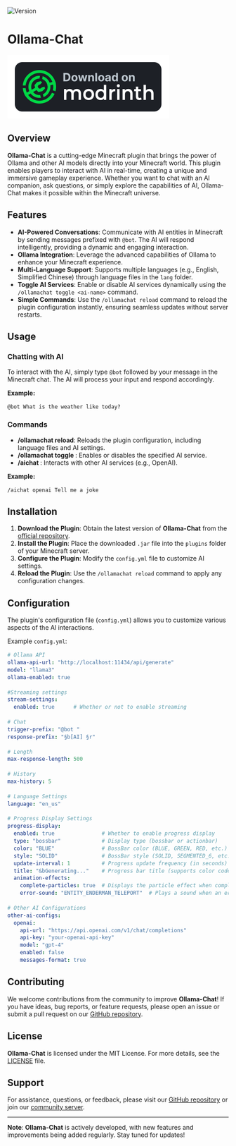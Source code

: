 ![Version](https://img.shields.io/badge/version-1.1.0-blue)

# Ollama-Chat

[![Download](https://github.com/gabrielvicenteYT/modrinth-icons/blob/main/Branding/Badge/badge-dark.svg)](https://modrinth.com/plugin/ollama-chat)

## Overview

**Ollama-Chat** is a cutting-edge Minecraft plugin that brings the power of Ollama and other AI models directly into your Minecraft world. This plugin enables players to interact with AI in real-time, creating a unique and immersive gameplay experience. Whether you want to chat with an AI companion, ask questions, or simply explore the capabilities of AI, Ollama-Chat makes it possible within the Minecraft universe.

## Features

- **AI-Powered Conversations**: Communicate with AI entities in Minecraft by sending messages prefixed with `@bot`. The AI will respond intelligently, providing a dynamic and engaging interaction.
- **Ollama Integration**: Leverage the advanced capabilities of Ollama to enhance your Minecraft experience.
- **Multi-Language Support**: Supports multiple languages (e.g., English, Simplified Chinese) through language files in the `lang` folder.
- **Toggle AI Services**: Enable or disable AI services dynamically using the `/ollamachat toggle <ai-name>` command.
- **Simple Commands**: Use the `/ollamachat reload` command to reload the plugin configuration instantly, ensuring seamless updates without server restarts.

## Usage

### Chatting with AI

To interact with the AI, simply type `@bot` followed by your message in the Minecraft chat. The AI will process your input and respond accordingly.

**Example:**
```
@bot What is the weather like today?
```

### Commands

- **/ollamachat reload**: Reloads the plugin configuration, including language files and AI settings.
- **/ollamachat toggle <ai-name>**: Enables or disables the specified AI service.
- **/aichat <ai-name> <prompt>**: Interacts with other AI services (e.g., OpenAI).

**Example:**
```
/aichat openai Tell me a joke
```

## Installation

1. **Download the Plugin**: Obtain the latest version of **Ollama-Chat** from the [official repository](https://github.com/mcraftbbs/Ollama-Chat).
2. **Install the Plugin**: Place the downloaded `.jar` file into the `plugins` folder of your Minecraft server.
3. **Configure the Plugin**: Modify the `config.yml` file to customize AI settings.
4. **Reload the Plugin**: Use the `/ollamachat reload` command to apply any configuration changes.

## Configuration

The plugin's configuration file (`config.yml`) allows you to customize various aspects of the AI interactions.

Example `config.yml`:
```yaml
# Ollama API
ollama-api-url: "http://localhost:11434/api/generate"
model: "llama3"
ollama-enabled: true

#Streaming settings
stream-settings:
  enabled: true      # Whether or not to enable streaming

# Chat
trigger-prefix: "@bot "
response-prefix: "§b[AI] §r"

# Length
max-response-length: 500

# History
max-history: 5

# Language Settings
language: "en_us"

# Progress Display Settings
progress-display:
  enabled: true               # Whether to enable progress display
  type: "bossbar"             # Display type (bossbar or actionbar)
  color: "BLUE"               # BossBar color (BLUE, GREEN, RED, etc.)
  style: "SOLID"              # BossBar style (SOLID, SEGMENTED_6, etc.)
  update-interval: 1          # Progress update frequency (in seconds)
  title: "&bGenerating..."    # Progress bar title (supports color codes)
  animation-effects:
    complete-particles: true  # Displays the particle effect when completed
    error-sound: "ENTITY_ENDERMAN_TELEPORT"  # Plays a sound when an error occurs

# Other AI Configurations
other-ai-configs:
  openai:
    api-url: "https://api.openai.com/v1/chat/completions"
    api-key: "your-openai-api-key"
    model: "gpt-4"
    enabled: false
    messages-format: true
```

## Contributing

We welcome contributions from the community to improve **Ollama-Chat**! If you have ideas, bug reports, or feature requests, please open an issue or submit a pull request on our [GitHub repository](https://github.com/mcraftbbs/Ollama-Chat).

## License

**Ollama-Chat** is licensed under the MIT License. For more details, see the [LICENSE](LICENSE) file.

## Support

For assistance, questions, or feedback, please visit our [GitHub repository](https://github.com/mcraftbbs/Ollama-Chat) or join our [community server](https://chat.sarskin.cn/invite/iHgI6LTX).

---

**Note**: **Ollama-Chat** is actively developed, with new features and improvements being added regularly. Stay tuned for updates!
